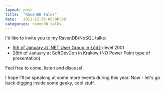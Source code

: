```yaml
---
layout: post
title: 	"RavenDB Talks"
date: 	2011-12-30 08:00:00
categories: ravendb talks
---
```

I'd like to invite you to my RavenDB/NoSQL talks:

  * [5th of January at .NET User Group in Łódź](http://www.codeguru.pl/kalendarium/podglad-wydarzenia/raven-db---dokumentowe-bazy-danych,6004) (level 200)
  * 28th of January at SoftDevCon in Kraków (NO Power Point type of presentation)

Feel free to come, listen and discuss!

I hope I'll be speaking at some more events during this year. Now - let's go back digging inside some geeky, cool stuff.
